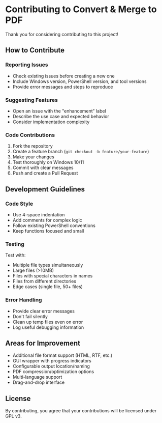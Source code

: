 # Contributing to Convert & Merge to PDF

Thank you for considering contributing to this project!

## How to Contribute

### Reporting Issues

- Check existing issues before creating a new one
- Include Windows version, PowerShell version, and tool versions
- Provide error messages and steps to reproduce

### Suggesting Features

- Open an issue with the "enhancement" label
- Describe the use case and expected behavior
- Consider implementation complexity

### Code Contributions

1. Fork the repository
2. Create a feature branch (`git checkout -b feature/your-feature`)
3. Make your changes
4. Test thoroughly on Windows 10/11
5. Commit with clear messages
6. Push and create a Pull Request

## Development Guidelines

### Code Style

- Use 4-space indentation
- Add comments for complex logic
- Follow existing PowerShell conventions
- Keep functions focused and small

### Testing

Test with:
- Multiple file types simultaneously
- Large files (>10MB)
- Files with special characters in names
- Files from different directories
- Edge cases (single file, 50+ files)

### Error Handling

- Provide clear error messages
- Don't fail silently
- Clean up temp files even on error
- Log useful debugging information

## Areas for Improvement

- Additional file format support (HTML, RTF, etc.)
- GUI wrapper with progress indicators
- Configurable output location/naming
- PDF compression/optimization options
- Multi-language support
- Drag-and-drop interface

## License

By contributing, you agree that your contributions will be licensed under GPL v3.

